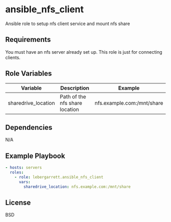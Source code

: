 ansible_nfs_client
=========

Ansible role to setup nfs client service and mount nfs share

Requirements
------------

You must have an nfs server already set up. This role is just for connecting clients.

Role Variables
--------------

| Variable            | Description                    | Example                    |
|---------------------|--------------------------------|----------------------------|
| sharedrive_location | Path of the nfs share location | nfs.example.com:/mnt/share |

Dependencies
------------

N/A

Example Playbook
----------------
```yml
- hosts: servers
  roles:
    - role: lebergarrett.ansible_nfs_client
      vars:
        sharedrive_location: nfs.example.com:/mnt/share
```


License
-------

BSD
